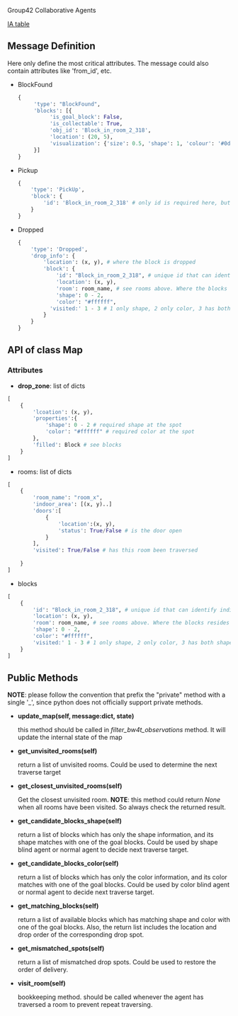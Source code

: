 Group42 Collaborative Agents

[IA table](https://docs.google.com/spreadsheets/d/1jJ9YaJEvTy4c8VdAFFtzT1wfiKodmjdXUweT3ltVV0A/edit?usp=sharing)



## Message Definition 

Here only define the most critical attributes. The message could also contain attributes like 'from_id', etc. 

* BlockFound

  ```python
  {
       'type': "BlockFound",
       'blocks': [{
            'is_goal_block': False, 
            'is_collectable': True, 
            'obj_id': 'Block_in_room_2_318', 
            'location': (20, 5), 
            'visualization': {'size': 0.5, 'shape': 1, 'colour': '#0dff00', 'depth': 80, 'opacity': 1.0}
       }]
  }
  ```

* Pickup

  ```python
  {
      'type': 'PickUp',
      'block': {
          'id': 'Block_in_room_2_318' # only id is required here, but the message could contain other informations
      }
  }
  ```

* Dropped

  ```python
  {
      'type': 'Dropped',
      'drop_info': {
          'location': (x, y), # where the block is dropped
          'block': {
              'id': "Block_in_room_2_318", # unique id that can identify individual blocks
              'location': (x, y),
              'room': room_name, # see rooms above. Where the blocks resides
              'shape': 0 - 2,
              'color': "#ffffff",
            'visited:' 1 - 3 # 1 only shape, 2 only color, 3 has both shape & color 
          }
      }
  }
  ```
  
  




## API of class Map

### Attributes
* **drop_zone**: list of dicts  
```python
[
    {
        'lcoation': (x, y),
        'properties':{
            'shape': 0 - 2 # required shape at the spot
            'color': "#ffffff" # required color at the spot
        },
        'filled': Block # see blocks
	}
]
```

* rooms: list of dicts

```python
[
    {
        'room_name': "room_x",
        'indoor_area': [(x, y)..]
        'doors':[
            {
                'location':(x, y),
                'status': True/False # is the door open
            }
        ],
        'visited': True/False # has this room been traversed
      
    }
]
```

* blocks

```python
[
    {
        'id': "Block_in_room_2_318", # unique id that can identify individual blocks
        'location': (x, y),
        'room': room_name, # see rooms above. Where the blocks resides
        'shape': 0 - 2,
        'color': "#ffffff",
        'visited:' 1 - 3 # 1 only shape, 2 only color, 3 has both shape & color
    }
]
```

## Public Methods

**NOTE**: please follow the convention that prefix the "private" method with a single '_', since python does not officially support private methods.

* **update_map(self, message:dict, state)**

  this method should be called in *filter_bw4t_observations* method. It will update the internal state of the map

* **get_unvisited_rooms(self)**

  return a list of unvisited rooms. Could be used to determine the next traverse target

* **get_closest_unvisited_rooms(self)**

  Get the closest unvisited room. **NOTE**: this method could return *None* when all rooms have been visited. So always check the returned result.

* **get_candidate_blocks_shape(self)**

  return a list of blocks which has only the shape information, and its shape matches with one of the goal blocks. Could be used by shape blind agent or normal agent to decide next traverse target.

* **get_candidate_blocks_color(self)**

  return a list of blocks which has only the color information, and its color matches with one of the goal blocks. Could be used by color blind agent or normal agent to decide next traverse target.

* **get_matching_blocks(self)**

  return a list of available blocks which has matching shape and color with one of the goal blocks. Also, the return list includes the location and drop order of the corresponding drop spot.

* **get_mismatched_spots(self)**

  return a list of mismatched drop spots. Could be used to restore the order of delivery.

* **visit_room(self)**

  bookkeeping method. should be called whenever the agent has traversed a room to prevent repeat traversing.

  
